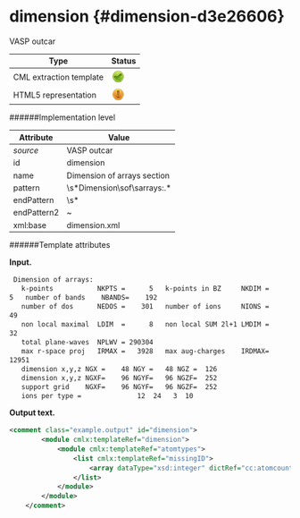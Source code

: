 # dimension {#dimension-d3e26606}

VASP outcar


| Type                                                                                                                                                | Status                                                                                                                                              |
|----|----|
| CML extraction template                                                                                                                             | ![](/imgs/Total.png)                                                                                                                                |
| HTML5 representation                                                                                                                                | ![](/imgs/Partial.png)                                                                                                                              |

######Implementation level

| Attribute                                                                                                                                           | Value                                                                                                                                               |
|----|----|
| *source*                                                                                                                                            | VASP outcar                                                                                                                                         |
| id                                                                                                                                                  | dimension                                                                                                                                           |
| name                                                                                                                                                | Dimension of arrays section                                                                                                                         |
| pattern                                                                                                                                             | \\s\*Dimension\\sof\\sarrays:.\*                                                                                                                    |
| endPattern                                                                                                                                          | \\s\*                                                                                                                                               |
| endPattern2                                                                                                                                         | \~                                                                                                                                                  |
| xml:base                                                                                                                                            | dimension.xml                                                                                                                                       |

######Template attributes

**Input.**

     Dimension of arrays:
       k-points           NKPTS =      5   k-points in BZ     NKDIM =      5   number of bands    NBANDS=    192
       number of dos      NEDOS =    301   number of ions     NIONS =     49
       non local maximal  LDIM  =      8   non local SUM 2l+1 LMDIM =     32
       total plane-waves  NPLWV = 290304
       max r-space proj   IRMAX =   3928   max aug-charges    IRDMAX=  12951
       dimension x,y,z NGX =    48 NGY =   48 NGZ =  126
       dimension x,y,z NGXF=    96 NGYF=   96 NGZF=  252
       support grid    NGXF=    96 NGYF=   96 NGZF=  252
       ions per type =              12  24   3  10

        

**Output text.**

```xml
<comment class="example.output" id="dimension">
        <module cmlx:templateRef="dimension">
            <module cmlx:templateRef="atomtypes">
                <list cmlx:templateRef="missingID">
                    <array dataType="xsd:integer" dictRef="cc:atomcount" size="4">12 24 3 10</array>
                </list>
            </module>
        </module> 
    </comment>
```
